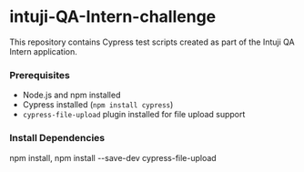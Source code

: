# intuji-QA-Intern-challenge
This repository contains Cypress test scripts created as part of the Intuji QA Intern application.


### Prerequisites
- Node.js and npm installed
- Cypress installed (`npm install cypress`)
- `cypress-file-upload` plugin installed for file upload support


### Install Dependencies
npm install, 
npm install --save-dev cypress-file-upload

